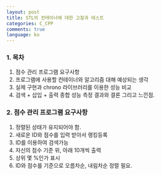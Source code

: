```yaml
---
layout: post
title: STL의 컨테이너에 대한 고찰과 테스트
categories: C_CPP
comments: true
language: ko
---
```


### 1. 목차

1. 점수 관리 프로그램 요구사항
2. 프로그램에 사용할 컨테이너와 알고리즘 대해 예상되는 생각
3. 실제 구현과 chrono 라이브러리를 이용한 성능 비교
4. 검색 + 삽입 + 출력 종합 성능 측정 결과와 결론 그리고 느낀점.

### 2. 점수 관리 프로그램 요구사항

1. 정렬된 상태가 유지되어야 함.
2. 새로운 ID와 점수를 입력 받아서 랭킹등록
3. ID를 이용하여 검색가능
4. 자신의 점수 기준 위, 아래 10개씩 출력
5. 상위 몇 %인가 표시
6. ID와 점수를 기준으로 오름차순, 내림차순 정렬 필요.
